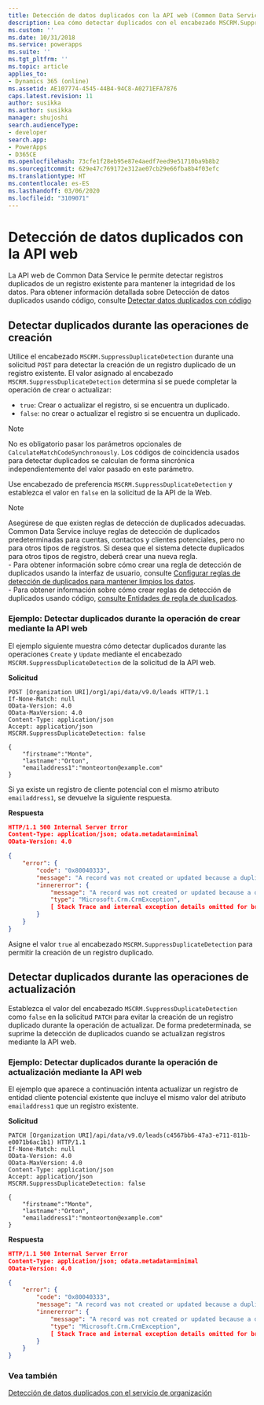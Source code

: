 ```yaml
---
title: Detección de datos duplicados con la API web (Common Data Service)| Microsoft Docs
description: Lea cómo detectar duplicados con el encabezado MSCRM.SuppressDuplicateDetection y la API web de Common Data Service
ms.custom: ''
ms.date: 10/31/2018
ms.service: powerapps
ms.suite: ''
ms.tgt_pltfrm: ''
ms.topic: article
applies_to:
- Dynamics 365 (online)
ms.assetid: AE107774-4545-44B4-94C8-A0271EFA7876
caps.latest.revision: 11
author: susikka
ms.author: susikka
manager: shujoshi
search.audienceType:
- developer
search.app:
- PowerApps
- D365CE
ms.openlocfilehash: 73cfe1f28eb95e87e4aedf7eed9e51710ba9b8b2
ms.sourcegitcommit: 629e47c769172e312ae07cb29e66fba8b4f03efc
ms.translationtype: HT
ms.contentlocale: es-ES
ms.lasthandoff: 03/06/2020
ms.locfileid: "3109071"
---
```

# <a name="detect-duplicate-data-using-the-web-api"></a>Detección de datos duplicados con la API web

La API web de Common Data Service le permite detectar registros duplicados de un registro existente para mantener la integridad de los datos. Para obtener información detallada sobre Detección de datos duplicados usando código, consulte [Detectar datos duplicados con código](../detect-duplicate-data-with-code.md) 

## <a name="detect-duplicates-during-create-operation"></a>Detectar duplicados durante las operaciones de creación

Utilice el encabezado `MSCRM.SuppressDuplicateDetection` durante una solicitud `POST` para detectar la creación de un registro duplicado de un registro existente. El valor asignado al encabezado `MSCRM.SuppressDuplicateDetection` determina si se puede completar la operación de crear o actualizar:

- `true`: Crear o actualizar el registro, si se encuentra un duplicado.
- `false`: no crear o actualizar el registro si se encuentra un duplicado.

> [!NOTE]
> No es obligatorio pasar los parámetros opcionales de `CalculateMatchCodeSynchronously`. Los códigos de coincidencia usados para detectar duplicados se calculan de forma sincrónica independientemente del valor pasado en este parámetro.

Use encabezado de preferencia `MSCRM.SuppressDuplicateDetection` y establezca el valor en `false` en la solicitud de la API de la Web.


> [!NOTE]
> Asegúrese de que existen reglas de detección de duplicados adecuadas. Common Data Service incluye reglas de detección de duplicados predeterminadas para cuentas, contactos y clientes potenciales, pero no para otros tipos de registros. Si desea que el sistema detecte duplicados para otros tipos de registro, deberá crear una nueva regla. <br/>- Para obtener información sobre cómo crear una regla de detección de duplicados usando la interfaz de usuario, consulte [Configurar reglas de detección de duplicados para mantener limpios los datos](/dynamics365/customer-engagement/admin/set-up-duplicate-detection-rules-keep-data-clean).<br/>- Para obtener información sobre cómo crear reglas de detección de duplicados usando código, [consulte Entidades de regla de duplicados](../duplicaterule-entities.md). 



<a name="bkmk_create"></a>

###  <a name="example-detect-duplicates-during-create-operation-using-the-web-api"></a>Ejemplo: Detectar duplicados durante la operación de crear mediante la API web

El ejemplo siguiente muestra cómo detectar duplicados durante las operaciones `Create` y `Update` mediante el encabezado `MSCRM.SuppressDuplicateDetection` de la solicitud de la API web.

**Solicitud**
```http
POST [Organization URI]/org1/api/data/v9.0/leads HTTP/1.1
If-None-Match: null
OData-Version: 4.0
OData-MaxVersion: 4.0
Content-Type: application/json
Accept: application/json
MSCRM.SuppressDuplicateDetection: false

{
    "firstname":"Monte",
    "lastname":"Orton",
    "emailaddress1":"monteorton@example.com"
}
```
Si ya existe un registro de cliente potencial con el mismo atributo `emailaddress1`, se devuelve la siguiente respuesta.

**Respuesta**
```json
HTTP/1.1 500 Internal Server Error  
Content-Type: application/json; odata.metadata=minimal  
OData-Version: 4.0

{
    "error": {
        "code": "0x80040333",
        "message": "A record was not created or updated because a duplicate of the current record already exists.",
        "innererror": {
            "message": "A record was not created or updated because a duplicate of the current record already exists.",
            "type": "Microsoft.Crm.CrmException",
            [ Stack Trace and internal exception details omitted for brevity]
        }
    }
}
```
Asigne el valor `true` al encabezado `MSCRM.SuppressDuplicateDetection` para permitir la creación de un registro duplicado.

<a name="bkmk_update"></a>

## <a name="detect-duplicates-during-update-operation"></a>Detectar duplicados durante las operaciones de actualización

Establezca el valor del encabezado `MSCRM.SuppressDuplicateDetection` como `false` en la solicitud `PATCH` para evitar la creación de un registro duplicado durante la operación de actualizar. De forma predeterminada, se suprime la detección de duplicados cuando se actualizan registros mediante la API web.

###  <a name="example-detect-duplicates-during-update-operation-using-the-web-api"></a>Ejemplo: Detectar duplicados durante la operación de actualización mediante la API web

El ejemplo que aparece a continuación intenta actualizar un registro de entidad cliente potencial existente que incluye el mismo valor del atributo `emailaddress1` que un registro existente.

**Solicitud**
```http
PATCH [Organization URI]/api/data/v9.0/leads(c4567bb6-47a3-e711-811b-e0071b6ac1b1) HTTP/1.1
If-None-Match: null
OData-Version: 4.0
OData-MaxVersion: 4.0
Content-Type: application/json
Accept: application/json
MSCRM.SuppressDuplicateDetection: false

{
    "firstname":"Monte",
    "lastname":"Orton",
    "emailaddress1":"monteorton@example.com"
}
```  

**Respuesta**
```json  
HTTP/1.1 500 Internal Server Error  
Content-Type: application/json; odata.metadata=minimal  
OData-Version: 4.0

{
    "error": {
        "code": "0x80040333",
        "message": "A record was not created or updated because a duplicate of the current record already exists.",
        "innererror": {
            "message": "A record was not created or updated because a duplicate of the current record already exists.",
            "type": "Microsoft.Crm.CrmException",
            [ Stack Trace and internal exception details omitted for brevity]
        }
    }
}
```

### <a name="see-also"></a>Vea también

[Detección de datos duplicados con el servicio de organización](../org-service/detect-duplicate-data.md)